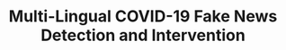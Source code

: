 ---
layout: page
title: Multi-Lingual COVID-19 Fake News Detection and Intervention
description: The "Multilingual COVID-19 Fake News Detection and Intervention" project, led by Deakin University and UGM, aims to combat the spread of fake news during the pandemic. Through advanced machine learning techniques, it develops methods to detect and intervene against misinformation, fostering collaboration among researchers, practitioners, and government officials.
img: assets/img/MCFD.png
redirect: https://counterinfodemic.org
importance: 1
category: Research Project
---